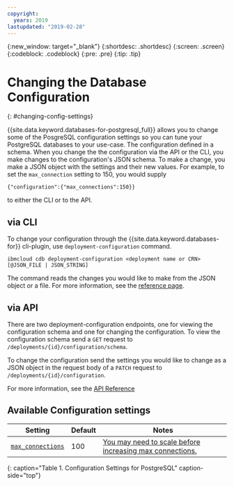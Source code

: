 ```yaml
---
copyright:
  years: 2019
lastupdated: "2019-02-28"
---
```


{:new_window: target="_blank"}
{:shortdesc: .shortdesc}
{:screen: .screen}
{:codeblock: .codeblock}
{:pre: .pre}
{:tip: .tip}

# Changing the Database Configuration
{: #changing-config-settings}

{{site.data.keyword.databases-for-postgresql_full}} allows you to change some of the PosgreSQL configuration settings so you can tune your PostgreSQL databases to your use-case. 
The configuration defined in a schema. When you change the the configuration via the API or the CLI, you make changes to the configuration's JSON schema. To make a change, you make a JSON object with the settings and their new values. For example, to set the `max_connection` setting to 150, you would supply 
```
{"configuration":{"max_connections":150}}
```
to either the CLI or to the API.

## via CLI

To change your configuration through the {{site.data.keyword.databases-for}} cli-plugin, use `deployment-configuration` command. 
```
ibmcloud cdb deployment-configuration <deployment name or CRN> [@JSON_FILE | JSON_STRING]
```

The command reads the changes you would like to make from the JSON object or a file. For more information, see the [reference page](/docs/databases-cli-plugin?topic=cloud-databases-cli-cdb-reference#ibmcloud-cdb-deployment-configuration).

## via API

There are two deployment-configuration endpoints, one for viewing the configuration schema and one for changing the configuration. To view the configuration schema send a `GET` request to `/deployments/{id}/configuration/schema`.

To change the configuration send the settings you would like to change as a JSON object in the request body of a `PATCH` request to `/deployments/{id}/configuration`.

For more information, see the [API Reference](https://cloud.ibm.com/apidocs/cloud-databases-api#change-your-database-configuration)


## Available Configuration settings

Setting|Default|Notes
----------|-----|-----------
[`max_connections`](https://www.postgresql.org/docs/current/runtime-config-connection.html#max_connections)|100|[You may need to scale before increasing max connections.](/docs/databases-for-postgresql?topic=databases-for-postgresql-high-availability#connection-limits)
{: caption="Table 1. Configuration Settings for PostgreSQL" caption-side="top"}

